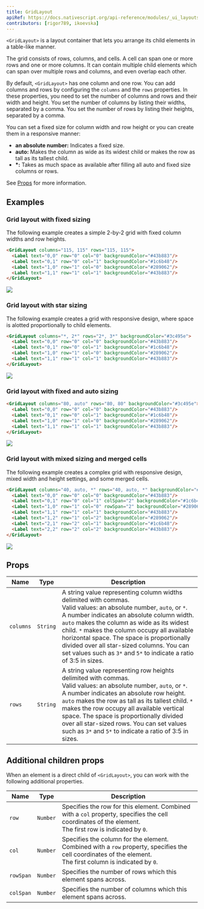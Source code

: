 ```yaml
---
title: GridLayout
apiRef: https://docs.nativescript.org/api-reference/modules/_ui_layouts_grid_layout_
contributors: [rigor789, ikoevska]
---
```


`<GridLayout>` is a layout container that lets you arrange its child elements in a table-like manner. 

The grid consists of rows, columns, and cells. A cell can span one or more rows and one or more columns. It can contain multiple child elements which can span over multiple rows and columns, and even overlap each other. 

By default, `<GridLayout>` has one column and one row. You can add columns and rows by configuring the `columns` and the `rows` properties. In these properties, you need to set the number of columns and rows and their width and height. You set the number of columns by listing their widths, separated by a comma. You set the number of rows by listing their heights, separated by a comma.

You can set a fixed size for column width and row height or you can create them in a responsive manner:

* **an absolute number:** Indicates a fixed size.
* **auto:** Makes the column as wide as its widest child or makes the row as tall as its tallest child.
* **\*:** Takes as much space as available after filling all auto and fixed size columns or rows.

See [Props](#props) for more information.

## Examples

### Grid layout with fixed sizing

The following example creates a simple 2-by-2 grid with fixed column widths and row heights.

```html
<GridLayout columns="115, 115" rows="115, 115">
  <Label text="0,0" row="0" col="0" backgroundColor="#43b883"/>
  <Label text="0,1" row="0" col="1" backgroundColor="#1c6b48"/>
  <Label text="1,0" row="1" col="0" backgroundColor="#289062"/>
  <Label text="1,1" row="1" col="1" backgroundColor="#43b883"/>
</GridLayout>
```
<img class="md:w-1/2 lg:w-1/3" src="https://art.nativescript-vue.org/layouts/grid_layout.svg" />

### Grid layout with star sizing

The following example creates a grid with responsive design, where space is alotted proportionally to child elements.

```html
<GridLayout columns="*, 2*" rows="2*, 3*" backgroundColor="#3c495e">
  <Label text="0,0" row="0" col="0" backgroundColor="#43b883"/>
  <Label text="0,1" row="0" col="1" backgroundColor="#1c6b48"/>
  <Label text="1,0" row="1" col="0" backgroundColor="#289062"/>
  <Label text="1,1" row="1" col="1" backgroundColor="#43b883"/>
</GridLayout>
```
<img class="md:w-1/2 lg:w-1/3" src="https://art.nativescript-vue.org/layouts/grid_layout_star_sizing.svg" />

### Grid layout with fixed and auto sizing

```html
<GridLayout columns="80, auto" rows="80, 80" backgroundColor="#3c495e">
  <Label text="0,0" row="0" col="0" backgroundColor="#43b883"/>
  <Label text="0,1" row="0" col="1" backgroundColor="#1c6b48"/>
  <Label text="1,0" row="1" col="0" backgroundColor="#289062"/>
  <Label text="1,1" row="1" col="1" backgroundColor="#43b883"/>
</GridLayout>
```
<img class="md:w-1/2 lg:w-1/3" src="https://art.nativescript-vue.org/layouts/grid_layout_fixed_auto.svg" />

### Grid layout with mixed sizing and merged cells

The following example creates a complex grid with responsive design, mixed width and height settings, and some merged cells.

```html
<GridLayout columns="40, auto, *" rows="40, auto, *" backgroundColor="#3c495e">
  <Label text="0,0" row="0" col="0" backgroundColor="#43b883"/>
  <Label text="0,1" row="0" col="1" colSpan="2" backgroundColor="#1c6b48"/>
  <Label text="1,0" row="1" col="0" rowSpan="2" backgroundColor="#289062"/>
  <Label text="1,1" row="1" col="1" backgroundColor="#43b883"/>
  <Label text="1,2" row="1" col="2" backgroundColor="#289062"/>
  <Label text="2,1" row="2" col="1" backgroundColor="#1c6b48"/>
  <Label text="2,2" row="2" col="2" backgroundColor="#43b883"/>
</GridLayout>
```
<img class="md:w-1/2 lg:w-1/3" src="https://art.nativescript-vue.org/layouts/grid_layout_complex.svg" />

## Props

| Name | Type | Description |
|------|------|-------------|
`columns` | `String` | A string value representing column widths delimited with commas.<br/>Valid values: an absolute number, `auto`, or `*`.<br/>A number indicates an absolute column width. `auto` makes the column as wide as its widest child. `*` makes the column occupy all available horizontal space. The space is proportionally divided over all star-sized columns. You can set values such as `3*` and `5*` to indicate a ratio of 3:5 in sizes.
`rows` | `String` | A string value representing row heights delimited with commas.<br/>Valid values: an absolute number, `auto`, or `*`.<br/>A number indicates an absolute row height. `auto` makes the row as tall as its tallest child. `*` makes the row occupy all available vertical space. The space is proportionally divided over all star-sized rows. You can set values such as `3*` and `5*` to indicate a ratio of 3:5 in sizes.

## Additional children props

When an element is a direct child of `<GridLayout>`, you can work with the following additional properties.

| Name | Type | Description |
|------|------|-------------|
`row` | `Number` | Specifies the row for this element. Combined with a `col` property, specifies the cell coordinates of the element.<br/>The first row is indicated by `0`.
`col` | `Number` | Specifies the column for the element. Combined with a `row` property, specifies the cell coordinates of the element.<br/>The first column is indicated by `0`.
`rowSpan` | `Number` | Specifies the number of rows which this element spans across.
`colSpan` | `Number` | Specifies the number of columns which this element spans across.